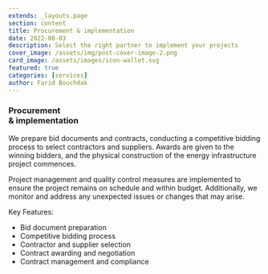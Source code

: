 ```yaml
---
extends: _layouts.page
section: content
title: Procurement & implementation
date: 2022-08-03
description: Select the right partner to implement your projects
cover_image: /assets/img/post-cover-image-2.png
card_image: /assets/images/icon-wallet.svg
featured: true
categories: [services]
author: Farid Bouchdak
---
```


### Procurement<br/>& implementation

We prepare bid documents and contracts, conducting a competitive bidding process to select contractors and suppliers. Awards are given to the winning bidders, and the physical construction of the energy infrastructure project commences.

Project management and quality control measures are implemented to ensure the project remains on schedule and within budget. Additionally, we monitor and address any unexpected issues or changes that may arise.

Key Features:

- Bid document preparation
- Competitive bidding process
- Contractor and supplier selection
- Contract awarding and negotiation
- Contract management and compliance

